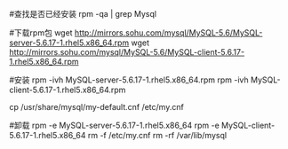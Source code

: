 #查找是否已经安装
rpm -qa | grep Mysql

#下载rpm包
wget http://mirrors.sohu.com/mysql/MySQL-5.6/MySQL-server-5.6.17-1.rhel5.x86_64.rpm
wget http://mirrors.sohu.com/mysql/MySQL-5.6/MySQL-client-5.6.17-1.rhel5.x86_64.rpm

#安装
rpm -ivh MySQL-server-5.6.17-1.rhel5.x86_64.rpm
rpm -ivh MySQL-client-5.6.17-1.rhel5.x86_64.rpm

cp /usr/share/mysql/my-default.cnf /etc/my.cnf


#卸载
rpm -e MySQL-server-5.6.17-1.rhel5.x86_64
rpm -e MySQL-client-5.6.17-1.rhel5.x86_64
rm -f /etc/my.cnf
rm -rf /var/lib/mysql



